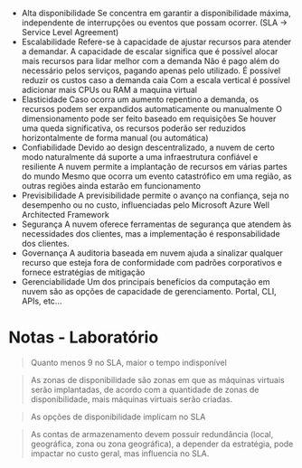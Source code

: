-  Alta disponibilidade
   Se concentra em garantir a disponibilidade máxima, independente de interrupções ou eventos que possam ocorrer.
   (SLA -> Service Level Agreement) 
- Escalabilidade
  Refere-se à capacidade de ajustar recursos para atender a demandar.
  A capacidade de escalar significa que é possível alocar mais recursos para lidar melhor com a demanda
  Não é pago além do necessário pelos serviços, pagando apenas pelo utilizado.
  É possível reduzir os custos caso a demanda caia
  Com a escala vertical é possível adicionar mais CPUs ou RAM a maquina virtual
- Elasticidade
  Caso ocorra um aumento repentino a demanda, os recursos podem ser expandidos automaticamente ou manualmente
  O dimensionamento pode ser feito baseado em requisições
  Se houver uma queda significativa, os recursos poderão ser reduzidos horizontalmente de forma manual (ou automática)
- Confiabilidade
  Devido ao design descentralizado, a nuvem de certo modo naturalmente dá suporte a uma infraestrutura confiável e resiliente
  A nuvem permite a implantação de recursos em várias partes do mundo
  Mesmo que ocorra um evento catastrófico em uma região, as outras regiões ainda estarão em funcionamento
- Previsibilidade
  A previsibilidade permite o avanço na confiança, seja no desempenho ou no custo, influenciadas pelo Microsoft Azure Well Architected Framework
- Segurança
  A nuvem oferece ferramentas de segurança que atendem às necessidades dos clientes, mas a implementação é responsabilidade dos clientes.
- Governança
  A auditoria baseada em nuvem ajuda a sinalizar qualquer recurso que esteja fora de conformidade com padrões corporativos e fornece estratégias de mitigação
- Gerenciabilidade
  Um dos principais benefícios da computação em nuvem são as opções de capacidade de gerenciamento.
  Portal, CLI, APIs, etc...


# Notas - Laboratório
> Quanto menos 9 no SLA, maior o tempo indisponível

> As zonas de disponibilidade são zonas em que as máquinas virtuais serão implantadas, de acordo com a quantidade de zonas de disponibilidade, mais máquinas virtuais serão criadas.

> As opções de disponibilidade implicam no SLA

> As contas de armazenamento devem possuir redundância (local, geográfica, zona ou zona geográfica), a depender da estratégia, pode impactar no custo geral, mas influencia no SLA.

